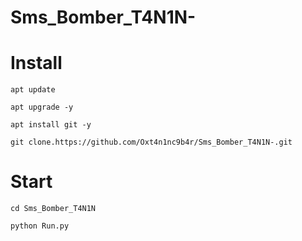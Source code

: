 # Sms_Bomber_T4N1N- 

# Install
```
apt update
```

```
apt upgrade -y 
```

``` 
apt install git -y 
```

``` 
git clone.https://github.com/Oxt4n1nc9b4r/Sms_Bomber_T4N1N-.git
```

# Start
``` 
cd Sms_Bomber_T4N1N 
```

```
python Run.py
```

